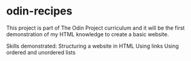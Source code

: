 # odin-recipes

This project is part of The Odin Project curriculum and it will be the first demonstration of my HTML knowledge to create a basic website. 

Skills demonstrated:
Structuring a website in HTML
Using links 
Using ordered and unordered lists
